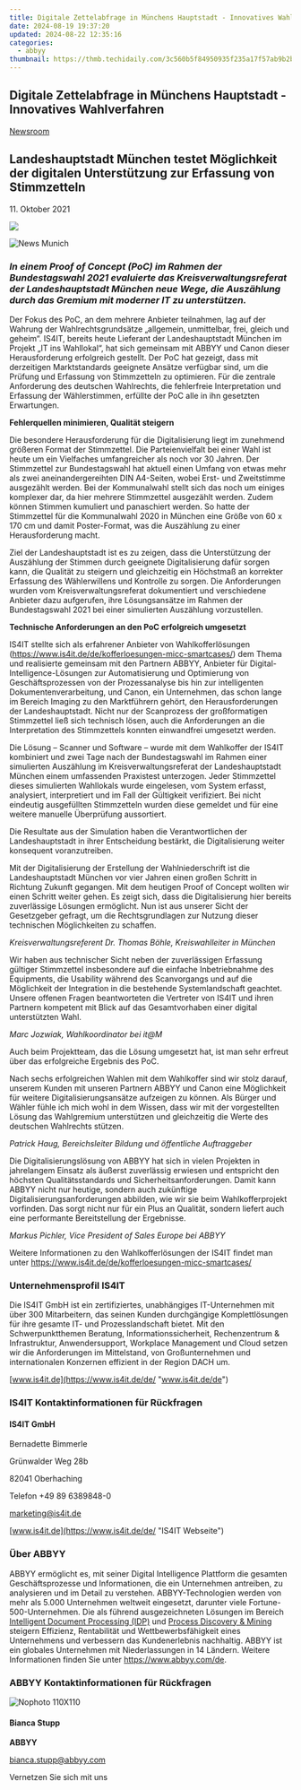 ```yaml
---
title: Digitale Zettelabfrage in Münchens Hauptstadt - Innovatives Wahlverfahren
date: 2024-08-19 19:37:20
updated: 2024-08-22 12:35:16
categories:
  - abbyy
thumbnail: https://thmb.techidaily.com/3c560b5f84950935f235a17f57ab9b2b0c297df9b81f28e15578b876da96606b.jpg
---
```


## Digitale Zettelabfrage in Münchens Hauptstadt - Innovatives Wahlverfahren

[Newsroom](https://tools.techidaily.com/abbyy/products/)

## Landeshauptstadt München testet Möglichkeit der digitalen Unterstützung zur Erfassung von Stimmzetteln

11\. Oktober 2021

![](https://content.abbyy.com/-/media/project/abbyy/abbyy/branchtemplates/shutterstock_1272462163_1296-x-729.jpg?h=729&iar=0&w=1296)

![News Munich](https://static2.abbyy.com/abbyycommedia/33721/news-munich.jpg) 

### _In einem Proof of Concept (PoC) im Rahmen der Bundestagswahl 2021 evaluierte das Kreisverwaltungsreferat der Landeshauptstadt München neue Wege, die Auszählung durch das Gremium mit moderner IT zu unterstützen._

Der Fokus des PoC, an dem mehrere Anbieter teilnahmen, lag auf der Wahrung der Wahlrechtsgrundsätze „allgemein, unmittelbar, frei, gleich und geheim“. IS4IT, bereits heute Lieferant der Landeshauptstadt München im Projekt „IT ins Wahllokal“, hat sich gemeinsam mit ABBYY und Canon dieser Herausforderung erfolgreich gestellt. Der PoC hat gezeigt, dass mit derzeitigen Marktstandards geeignete Ansätze verfügbar sind, um die Prüfung und Erfassung von Stimmzetteln zu optimieren. Für die zentrale Anforderung des deutschen Wahlrechts, die fehlerfreie Interpretation und Erfassung der Wählerstimmen, erfüllte der PoC alle in ihn gesetzten Erwartungen.

**Fehlerquellen minimieren, Qualität steigern**

Die besondere Herausforderung für die Digitalisierung liegt im zunehmend größeren Format der Stimmzettel. Die Parteienvielfalt bei einer Wahl ist heute um ein Vielfaches umfangreicher als noch vor 30 Jahren. Der Stimmzettel zur Bundestagswahl hat aktuell einen Umfang von etwas mehr als zwei aneinandergereihten DIN A4-Seiten, wobei Erst- und Zweitstimme ausgezählt werden. Bei der Kommunalwahl stellt sich das noch um einiges komplexer dar, da hier mehrere Stimmzettel ausgezählt werden. Zudem können Stimmen kumuliert und panaschiert werden. So hatte der Stimmzettel für die Kommunalwahl 2020 in München eine Größe von 60 x 170 cm und damit Poster-Format, was die Auszählung zu einer Herausforderung macht.

Ziel der Landeshauptstadt ist es zu zeigen, dass die Unterstützung der Auszählung der Stimmen durch geeignete Digitalisierung dafür sorgen kann, die Qualität zu steigern und gleichzeitig ein Höchstmaß an korrekter Erfassung des Wählerwillens und Kontrolle zu sorgen. Die Anforderungen wurden vom Kreisverwaltungsreferat dokumentiert und verschiedene Anbieter dazu aufgerufen, ihre Lösungsansätze im Rahmen der Bundestagswahl 2021 bei einer simulierten Auszählung vorzustellen.

**Technische Anforderungen an den PoC erfolgreich umgesetzt**

IS4IT stellte sich als erfahrener Anbieter von Wahlkofferlösungen (<https://www.is4it.de/de/kofferloesungen-micc-smartcases/>) dem Thema und realisierte gemeinsam mit den Partnern ABBYY, Anbieter für Digital-Intelligence-Lösungen zur Automatisierung und Optimierung von Geschäftsprozessen von der Prozessanalyse bis hin zur intelligenten Dokumentenverarbeitung, und Canon, ein Unternehmen, das schon lange im Bereich Imaging zu den Marktführern gehört, den Herausforderungen der Landeshauptstadt. Nicht nur der Scanprozess der großformatigen Stimmzettel ließ sich technisch lösen, auch die Anforderungen an die Interpretation des Stimmzettels konnten einwandfrei umgesetzt werden.

Die Lösung – Scanner und Software – wurde mit dem Wahlkoffer der IS4IT kombiniert und zwei Tage nach der Bundestagswahl im Rahmen einer simulierten Auszählung im Kreisverwaltungsreferat der Landeshauptstadt München einem umfassenden Praxistest unterzogen. Jeder Stimmzettel dieses simulierten Wahllokals wurde eingelesen, vom System erfasst, analysiert, interpretiert und im Fall der Gültigkeit verifiziert. Bei nicht eindeutig ausgefüllten Stimmzetteln wurden diese gemeldet und für eine weitere manuelle Überprüfung aussortiert.

Die Resultate aus der Simulation haben die Verantwortlichen der Landeshauptstadt in ihrer Entscheidung bestärkt, die Digitalisierung weiter konsequent voranzutreiben.

Mit der Digitalisierung der Erstellung der Wahlniederschrift ist die Landeshauptstadt München vor vier Jahren einen großen Schritt in Richtung Zukunft gegangen. Mit dem heutigen Proof of Concept wollten wir einen Schritt weiter gehen. Es zeigt sich, dass die Digitalisierung hier bereits zuverlässige Lösungen ermöglicht. Nun ist aus unserer Sicht der Gesetzgeber gefragt, um die Rechtsgrundlagen zur Nutzung dieser technischen Möglichkeiten zu schaffen.

_Kreisverwaltungsreferent Dr. Thomas Böhle, Kreiswahlleiter in München_

Wir haben aus technischer Sicht neben der zuverlässigen Erfassung gültiger Stimmzettel insbesondere auf die einfache Inbetriebnahme des Equipments, die Usability während des Scanvorgangs und auf die Möglichkeit der Integration in die bestehende Systemlandschaft geachtet. Unsere offenen Fragen beantworteten die Vertreter von IS4IT und ihren Partnern kompetent mit Blick auf das Gesamtvorhaben einer digital unterstützten Wahl.

_Marc Jozwiak, Wahlkoordinator bei it@M_

Auch beim Projektteam, das die Lösung umgesetzt hat, ist man sehr erfreut über das erfolgreiche Ergebnis des PoC.

Nach sechs erfolgreichen Wahlen mit dem Wahlkoffer sind wir stolz darauf, unserem Kunden mit unseren Partnern ABBYY und Canon eine Möglichkeit für weitere Digitalisierungsansätze aufzeigen zu können. Als Bürger und Wähler fühle ich mich wohl in dem Wissen, dass wir mit der vorgestellten Lösung das Wahlgremium unterstützen und gleichzeitig die Werte des deutschen Wahlrechts stützen.

_Patrick Haug, Bereichsleiter Bildung und öffentliche Auftraggeber_

Die Digitalisierungslösung von ABBYY hat sich in vielen Projekten in jahrelangem Einsatz als äußerst zuverlässig erwiesen und entspricht den höchsten Qualitätsstandards und Sicherheitsanforderungen. Damit kann ABBYY nicht nur heutige, sondern auch zukünftige Digitalisierungsanforderungen abbilden, wie wir sie beim Wahlkofferprojekt vorfinden. Das sorgt nicht nur für ein Plus an Qualität, sondern liefert auch eine performante Bereitstellung der Ergebnisse.

_Markus Pichler, Vice President of Sales Europe bei ABBYY_

Weitere Informationen zu den Wahlkofferlösungen der IS4IT findet man unter <https://www.is4it.de/de/kofferloesungen-micc-smartcases/>

### Unternehmensprofil IS4IT

Die IS4IT GmbH ist ein zertifiziertes, unabhängiges IT-Unternehmen mit über 300 Mitarbeitern, das seinen Kunden durchgängige Komplettlösungen für ihre gesamte IT- und Prozesslandschaft bietet. Mit den Schwerpunktthemen Beratung, Informationssicherheit, Rechenzentrum & Infrastruktur, Anwendersupport, Workplace Management und Cloud setzen wir die Anforderungen im Mittelstand, von Großunternehmen und internationalen Konzernen effizient in der Region DACH um.

[www.is4it.de](https://www.is4it.de/de/ "www.is4it.de/de")

### IS4IT Kontaktinformationen für Rückfragen

#### IS4IT GmbH

Bernadette Bimmerle

Grünwalder Weg 28b

82041 Oberhaching

Telefon +49 89 6389848-0

[marketing@is4it.de](https://tools.techidaily.com/abbyy/products/)

[www.is4it.de](https://www.is4it.de/de/ "IS4IT Webseite")

### Über ABBYY

ABBYY ermöglicht es, mit seiner Digital Intelligence Plattform die gesamten Geschäftsprozesse und Informationen, die ein Unternehmen antreiben, zu analysieren und im Detail zu verstehen. ABBYY-Technologien werden von mehr als 5.000 Unternehmen weltweit eingesetzt, darunter viele Fortune-500-Unternehmen. Die als führend ausgezeichneten Lösungen im Bereich [Intelligent Document Processing (IDP)](https://www.abbyy.com/company/news/everest-group-recognizes-abbyy-as-a-leader-in-intelligent-document-processing-products-peak-matrix-assessment-for-second-consecutive-year-2020/ "Everest Group Recognizes ABBYY as a Leader in Intelligent Document Processing Products") und [Process Discovery & Mining](https://tools.techidaily.com/abbyy/products/) steigern Effizienz, Rentabilität und Wettbewerbsfähigkeit eines Unternehmens und verbessern das Kundenerlebnis nachhaltig. ABBYY ist ein globales Unternehmen mit Niederlassungen in 14 Ländern. Weitere Informationen finden Sie unter <https://www.abbyy.com/de>.

### ABBYY Kontaktinformationen für Rückfragen

![Nophoto 110X110](https://static4.abbyy.com/abbyycommedia/34370/nophoto-110x110.png)

#### Bianca Stupp

**ABBYY**

[bianca.stupp@abbyy.com](https://tools.techidaily.com/abbyy/products/)

Vernetzen Sie sich mit uns

<ins class="adsbygoogle"
     style="display:block"
     data-ad-format="autorelaxed"
     data-ad-client="ca-pub-7571918770474297"
     data-ad-slot="1223367746"></ins>



<ins class="adsbygoogle"
     style="display:block"
     data-ad-client="ca-pub-7571918770474297"
     data-ad-slot="8358498916"
     data-ad-format="auto"
     data-full-width-responsive="true"></ins>

